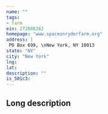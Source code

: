 ```yaml
---
name: ""
tags:
- farm
ein: 272886262
homepage: "www.spaceonryderfarm.org"
address: |
 PO Box 699, \nNew York, NY 10013
state: "NY"
city: "New York"
lng: 
lat: 
description: ""
is_501c3: 
---
```


## Long description


